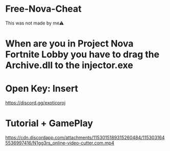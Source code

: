 # Free-Nova-Cheat
This was not made by me⚠

# When are you in Project Nova Fortnite Lobby you have to drag the Archive.dll to the injector.exe

# Open Key: Insert

https://discord.gg/exoticproj

# Tutorial + GamePlay
https://cdn.discordapp.com/attachments/1153015189315260484/1153031645536997416/N1gg3rs_online-video-cutter.com.mp4
